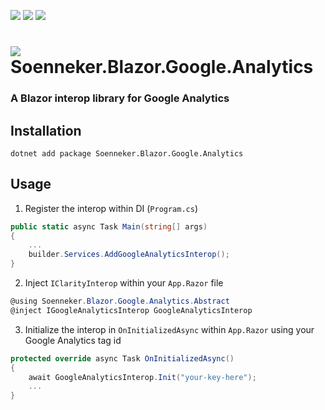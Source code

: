 [![](https://img.shields.io/nuget/v/soenneker.blazor.google.analytics.svg?style=for-the-badge)](https://www.nuget.org/packages/soenneker.blazor.google.analytics/)
[![](https://img.shields.io/github/actions/workflow/status/soenneker/soenneker.blazor.google.analytics/publish-package.yml?style=for-the-badge)](https://github.com/soenneker/soenneker.blazor.google.analytics/actions/workflows/publish-package.yml)
[![](https://img.shields.io/nuget/dt/soenneker.blazor.google.analytics.svg?style=for-the-badge)](https://www.nuget.org/packages/soenneker.blazor.google.analytics/)

# ![](https://user-images.githubusercontent.com/4441470/224455560-91ed3ee7-f510-4041-a8d2-3fc093025112.png) Soenneker.Blazor.Google.Analytics
### A Blazor interop library for Google Analytics

## Installation

```
dotnet add package Soenneker.Blazor.Google.Analytics
```

## Usage

1. Register the interop within DI (`Program.cs`)

```csharp
public static async Task Main(string[] args)
{
    ...
    builder.Services.AddGoogleAnalyticsInterop();
}
```

2. Inject `IClarityInterop` within your `App.Razor` file

```csharp
@using Soenneker.Blazor.Google.Analytics.Abstract
@inject IGoogleAnalyticsInterop GoogleAnalyticsInterop
```

3. Initialize the interop in `OnInitializedAsync` within `App.Razor` using your Google Analytics tag id

```csharp
protected override async Task OnInitializedAsync()
{
    await GoogleAnalyticsInterop.Init("your-key-here");
    ...
}
```